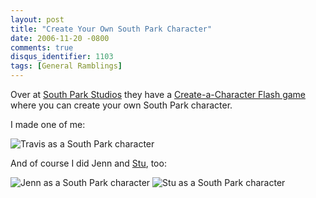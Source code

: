 ```yaml
---
layout: post
title: "Create Your Own South Park Character"
date: 2006-11-20 -0800
comments: true
disqus_identifier: 1103
tags: [General Ramblings]
---
```

Over at [South Park Studios](http://www.southparkstudios.com/) they have
a [Create-a-Character Flash
game](http://images.southparkstudios.com/games/create/sp_game.swf) where
you can create your own South Park character.
 
 I made one of me:
 
 ![Travis as a South Park
character](https://hyqi8g.dm2302.livefilestore.com/y2pXhMb8CYoJsYsmUXs0IIVs3xP_wEX-4upfczzsm-5XjMlfM-vcviLgEIVk9nA2JN9O_K3jYX6fy9hgSc3AVsLuI_Nsi2NFwRkyoLaLb19-Hg/20061120southpark_me.jpg?psid=1)
 
 And of course I did Jenn and [Stu](http://www.stuartthompson.net),
too:
 
 ![Jenn as a South Park
character](https://hyqi8g.dm2304.livefilestore.com/y2pLR9kgDKQHLE6AHm4-OvRfogpOX6eMrykk3I92rG2OKl2wWaUwabuxhw9tgt3xUAfHZ8lvgq3EBBKAGbGkRwGt7kXTlGb3sScWdE1hkmUrjw/20061120southpark_jenn.jpg?psid=1)
![Stu as a South Park
character](https://hyqi8g.dm2301.livefilestore.com/y2pejcEhDWllplTTz5bIxEOlsYkpzHsKSlgI1gfCkyMr4stULWXSqzSI_IPp7t5IwUQzD1MLyAllrza1UZeJTSs07BhgrDog8cC5A4iwkQDV_4/20061120southpark_stu.jpg?psid=1)
